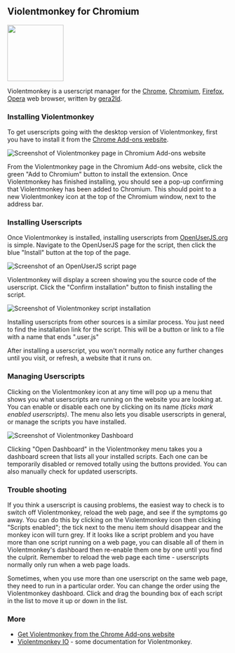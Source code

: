 ## Violentmonkey for Chromium
<img src="https://raw.githubusercontent.com/wiki/OpenUserJS/OpenUserJS.org/images/violentmonkey_icon.png" width="128" height="128">

Violentmonkey is a userscript manager for the [Chrome][chrome], [Chromium][chromium], [Firefox][firefox], [Opera][opera] web browser, written by [gera2ld][gera2ld].

### Installing Violentmonkey

To get userscripts going with the desktop version of Violentmonkey, first you have to install it from the [Chrome Add-ons website][chromeAddons].

![Screenshot of Violentmonkey page in Chromium Add-ons website][chromeAddonsScreenshot1]

From the Violentmonkey page in the Chromium Add-ons website, click the green "Add to Chromium" button to install the extension. Once Violentmonkey has finished installing, you should see a pop-up confirming that Violentmonkey has been added to Chromium. This should point to a new Violentmonkey icon at the top of the Chromium window, next to the address bar.

### Installing Userscripts

Once Violentmonkey is installed, installing userscripts from [OpenUserJS.org][oujs] is simple. Navigate to the OpenUserJS page for the script, then click the blue "Install" button at the top of the page.

![Screenshot of an OpenUserJS script page][oujsScriptPageScreenshot]

Violentmonkey will display a screen showing you the source code of the userscript. Click the "Confirm installation" button to finish installing the script.

![Screenshot of Violentmonkey script installation][violentmonkeyChromiumScreenshot2]

Installing userscripts from other sources is a similar process. You just need to find the installation link for the script. This will be a button or link to a file with a name that ends ".user.js"

After installing a userscript, you won't normally notice any further changes until you visit, or refresh, a website that it runs on.

### Managing Userscripts

Clicking on the Violentmonkey icon at any time will pop up a menu that shows you what userscripts are running on the website you are looking at. You can enable or disable each one by clicking on its name *(ticks mark enabled userscripts)*. The menu also lets you disable userscripts in general, or manage the scripts you have installed.

![Screenshot of Violentmonkey Dashboard][violentmonkeyChromiumScreenshot3]

Clicking "Open Dashboard" in the Violentmonkey menu takes you a dashboard screen that lists all your installed scripts. Each one can be temporarily disabled or removed totally using the buttons provided. You can also manually check for updated userscripts.

### Trouble shooting

If you think a userscript is causing problems, the easiest way to check is to switch off Violentmonkey, reload the web page, and see if the symptoms go away. You can do this by clicking on the Violentmonkey icon then clicking "Scripts enabled"; the tick next to the menu item should disappear and the monkey icon will turn grey. If it looks like a script problem and you have more than one script running on a web page, you can disable all of them in Violentmonkey's dashboard then re-enable them one by one until you find the culprit. Remember to reload the web page each time - userscripts normally only run when a web page loads.

Sometimes, when you use more than one userscript on the same web page, they need to run in a particular order. You can change the order using the Violentmonkey dashboard.  Click and drag the bounding box of each script in the list to move it up or down in the list.

### More

* [Get Violentmonkey from the Chrome Add-ons website][chromeAddons]
* [Violentmonkey IO][violentmonkeyIO] - some documentation for Violentmonkey.

[githubFavicon]: https://assets-cdn.github.com/favicon.ico
[oujsFavicon]: https://raw.githubusercontent.com/wiki/OpenUserJS/OpenUserJS.org/images/favicon16.png
[oujs]: https://openuserjs.org/
[opera]: Opera
[chrome]: Chrome
[chromium]: Chromium
[firefox]: Firefox
[gera2ld]: https://github.com/gera2ld
[chromeAddons]: https://chrome.google.com/webstore/detail/violentmonkey/jinjaccalgkegednnccohejagnlnfdag
[chromeAddonsScreenshot1]: https://raw.githubusercontent.com/wiki/OpenUserJS/OpenUserJS.org/images/violentmonkey_ch1.gif "Violentmonkey in the Opera Add-ons website"
[oujsScriptPageScreenshot]: https://raw.githubusercontent.com/wiki/OpenUserJS/OpenUserJS.org/images/openuserjs_script.gif "Ready to install a script"
[violentmonkeyChromiumScreenshot2]: https://raw.githubusercontent.com/wiki/OpenUserJS/OpenUserJS.org/images/violentmonkey_ch3.gif "Installing a script"
[violentmonkeyChromiumScreenshot3]: https://raw.githubusercontent.com/wiki/OpenUserJS/OpenUserJS.org/images/violentmonkey_ch4.png "Violentmonkey Dashboard"
[violentmonkeyIO]: https://violentmonkey.github.io/

